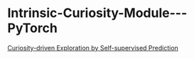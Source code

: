 # Intrinsic-Curiosity-Module---PyTorch
[Curiosity-driven Exploration by Self-supervised Prediction](https://arxiv.org/pdf/1705.05363, "ICM")

